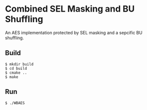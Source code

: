 # Combined SEL Masking and BU Shuffling

An AES implementation protected by SEL masking and a sepcific BU shuffling.

## Build

```
$ mkdir build
$ cd build
$ cmake ..
$ make
```

## Run

```
$ ./WBAES
```